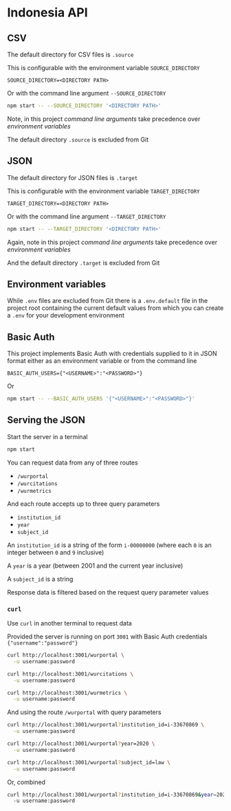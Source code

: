 # Indonesia API

## CSV

The default directory for CSV files is `.source`

This is configurable with the environment variable `SOURCE_DIRECTORY`

```dotenv
SOURCE_DIRECTORY=<DIRECTORY PATH>
```

Or with the command line argument `--SOURCE_DIRECTORY`

```bash
npm start -- --SOURCE_DIRECTORY '<DIRECTORY PATH>'
```

Note, in this project _command line arguments_ take precedence over _environment variables_

The default directory `.source` is excluded from Git

## JSON

The default directory for JSON files is `.target`

This is configurable with the environment variable `TARGET_DIRECTORY`

```dotenv
TARGET_DIRECTORY=<DIRECTORY PATH>
```

Or with the command line argument `--TARGET_DIRECTORY`

```bash
npm start -- --TARGET_DIRECTORY '<DIRECTORY PATH>'
```

Again, note in this project _command line arguments_ take precedence over _environment variables_

And the default directory `.target` is excluded from Git

## Environment variables

While `.env` files are excluded from Git there is a `.env.default` file in the project root containing the current default values from which you can create a `.env` for your development environment

## Basic Auth

This project implements Basic Auth with credentials supplied to it in JSON format either as an environment variable or from the command line

```dotenv
BASIC_AUTH_USERS={"<USERNAME>":"<PASSWORD>"}
```

Or

```bash
npm start -- --BASIC_AUTH_USERS '{"<USERNAME>":"<PASSWORD>"}'
```

## Serving the JSON

Start the server in a terminal

```bash
npm start
```

You can request data from any of three routes

- `/wurportal`
- `/wurcitations`
- `/wurmetrics`

And each route accepts up to three query parameters

- `institution_id`
- `year`
- `subject_id`

An `institution_id` is a string of the form `i-00000000` (where each `0` is an integer between `0` and `9` inclusive)

A `year` is a year (between 2001 and the current year inclusive)

A `subject_id` is a string

Response data is filtered based on the request query parameter values

### `curl`

Use `curl` in another terminal to request data

Provided the server is running on port `3001` with Basic Auth credentials `{"username":"password"}`

```bash
curl http://localhost:3001/wurportal \
  -u username:password
```

```bash
curl http://localhost:3001/wurcitations \
  -u username:password
```

```bash
curl http://localhost:3001/wurmetrics \
  -u username:password
```

And using the route `/wurportal` with query parameters

```bash
curl http://localhost:3001/wurportal?institution_id=i-33670869 \
  -u username:password
```

```bash
curl http://localhost:3001/wurportal?year=2020 \
  -u username:password
```

```bash
curl http://localhost:3001/wurportal?subject_id=law \
  -u username:password
```

Or, combined

```bash
curl http://localhost:3001/wurportal?institution_id=i-33670869&year=2020&subject_id=law \
  -u username:password
```
